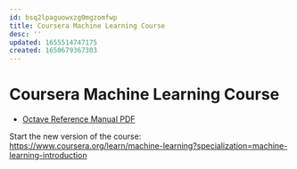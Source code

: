 ```yaml
---
id: bsq2lpaguowxzg0mgzomfwp
title: Coursera Machine Learning Course
desc: ''
updated: 1655514747175
created: 1650679367303
---
```


# Coursera Machine Learning Course

- [Octave Reference Manual PDF](https://octave.org/octave.pdf)

Start the new version of the course:
https://www.coursera.org/learn/machine-learning?specialization=machine-learning-introduction

